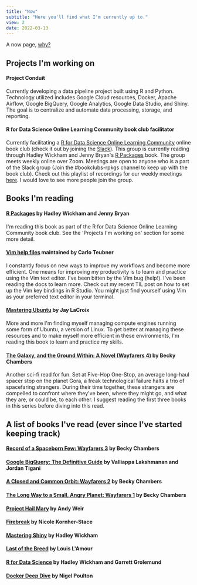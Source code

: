 ```yaml
---
title: "Now"
subtitle: "Here you'll find what I'm currently up to."
view: 2
date: 2022-03-13
---
```


A now page, [why?](https://nownownow.com/about) 

## Projects I'm working on

#### **Project Conduit** 

Currently developing a data pipeline project built using R and Python. Technology utilized includes Google Cloud resources, Docker, Apache Airflow, Google BigQuery, Google Analytics, Google Data Studio, and Shiny. The goal is to centralize and automate data processing, storage, and reporting.  

#### **R for Data Science Online Learning Community book club facilitator**

Currently facilitating a [R for Data Science Online Learning Community](https://www.rfordatasci.com/) online book club (check it out by joining the [Slack](http://r4ds.io/join)). This group is currently reading through Hadley Wickham and Jenny Bryan's [R Packages](https://r-pkgs.org/) book. The group meets weekly online over Zoom. Meetings are open to anyone who is a part of the Slack group (Join the #bookclubs-rpkgs channel to keep up with the book club). Check out this playlist of recordings for our weekly meetings [here](https://www.youtube.com/playlist?list=PL3x6DOfs2NGi8NcKmNxw_Hk4-leUsivZv). I would love to see more people join the group. 

## Books I'm reading

#### [R Packages](https://r-pkgs.org/) by Hadley Wickham and Jenny Bryan

I'm reading this book as part of the R for Data Science Online Learning Community book club. See the 'Projects I'm working on' section for some more detail. 

#### [Vim help files](https://vimhelp.org/) maintained by Carlo Teubner

I constantly focus on new ways to improve my workflows and become more efficient. One means for improving my productivity is to learn and practice using the Vim text editor. I've been bitten by the Vim bug (help!). I've been reading the docs to learn more. Check out my recent TIL post on how to set up the Vim key bindings in R Studio. You might just find yourself using Vim as your preferred text editor in your terminal.

#### [Mastering Ubuntu](https://www.amazon.com/Mastering-Ubuntu-Server-configuring-troubleshooting/dp/1800564643) by Jay LaCroix

More and more I'm finding myself managing compute engines running some form of Ubuntu, a version of Linux. To get better at managing these resources and to make myself more efficient in these environments, I'm reading this book to learn and practice my skills.  

#### [The Galaxy, and the Ground Within: A Novel (Wayfarers 4)](https://www.amazon.com/Galaxy-Ground-Within-Novel-Wayfarers-ebook/dp/B088RDCLQ4) by Becky Chambers

Another sci-fi read for fun. Set at Five-Hop One-Stop, an average long-haul spacer stop on the planet Gora, a freak technological failure halts a trio of spacefaring strangers. During their time together, these strangers are compelled to confront where they've been, where they might go, and what they are, or could be, to each other. I suggest reading the first three books in this series before diving into this read. 

## A list of books I've read (ever since I've started keeping track)

#### [Record of a Spaceborn Few: Wayfarers 3](https://www.amazon.com/Record-Spaceborn-Few-Wayfarers-Book-ebook/dp/B072BFJCB9/) by Becky Chambers

#### [Google BigQuery: The Definitive Guide](https://www.amazon.com/Google-BigQuery-Definitive-Warehousing-Analytics/dp/1492044466/) by Valliappa Lakshmanan and Jordan Tigani

#### [A Closed and Common Orbit: Wayfarers 2](https://www.amazon.com/dp/B01ARXVTFE/ref=dp-kindle-redirect?_encoding=UTF8&btkr=1) by Becky Chambers

#### [The Long Way to a Small, Angry Planet: Wayfarers 1](https://www.amazon.com/Long-Small-Angry-Planet-Wayfarers/dp/0062444131) by Becky Chambers

#### [Project Hail Mary](https://www.andyweirauthor.com/books/project-hail-mary-hc/project-hail-mary-el) by Andy Weir

#### [Firebreak](https://apps.npr.org/best-books/#year=2021&book=93) by Nicole Kornher-Stace

#### [Mastering Shiny](https://mastering-shiny.org/) by Hadley Wickham

#### [Last of the Breed](https://www.amazon.com/Last-Breed-Novel-Louis-LAmour/dp/0553280422) by Louis L'Amour

#### [R for Data Science](https://r4ds.had.co.nz/) by Hadley Wickham and Garrett Grolemund

#### [Docker Deep Dive](https://www.amazon.com/Docker-Deep-Dive-Nigel-Poulton-ebook/dp/B01LXWQUFF) by Nigel Poulton

